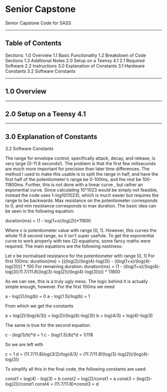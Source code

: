 # Senior Capstone
 Senior Capstone Code for SASS

-----------------
Table of Contents
-----------------
 Sections:
 1.0 Overview
  1.1 Basic Functionality
  1.2 Breakdown of Code Sections
  1.3 Additional Notes
 2.0 Setup on a Teensy 4.1
  2.1 Required Software
  2.2 Instructions
 3.0 Explanation of Constants
  3.1 Hardware Constants
  3.2 Software Constants

----------------------
1.0 Overview
----------------------

--------------------------
2.0 Setup on a Teensy 4.1
--------------------------


----------------------------
3.0 Explanation of Constants
-----------------------------
 
3.2 Software Constants
 
The range for envelope control, specifically attack, decay, and release, is very large (0-11.8 seconds!). The problem is that the first few miliseconds  are much more important for precision than later time differences. The method I used to make this usable is to split the range in half, and have the first half of the potentiometer's range be 0-100ms, and the rest be 100-11800ms. Further, this is not done with a linear curve , but rather an exponential curve. Since calculating 10^1023 would be simply not feasible, instead the code uses 1-log10(1023), which is much easier but requires the range to be backwards: Max resistance on the potentiometer corresponds to 0, and min resistance corresponds to max duration. The basic idea can be seen in the following equation:

duration(ms) = (1 - log(1+x)/log(2))*11800

Where x is potentiometer value with range [0, 1]. However, this curves the whole 11.8 second range, so it isn't super usefule. To get the exponential curve to work properly with two (2) equations, some fancy maths were required. The main equations are the following nastiness:

Let x be normalised resistance for the potentiometer with range [0, 1]
For first 100ms: duration(ms) = [((log(2)/(log(4)-log(3)) - ((log(1+x)/(log(4)-log(3)))] * 100
For remaining duration: duration(ms) = (1 - ((log(1+x)/(log(4)-log(3))*11.7/(11.8*((log(3)-log(2))/(log(4)-log(3))))) * 11800

As we can see, this is a truly ugly mess. The logic behind it is actually simple enough, however. For the first 100ms we need

a - log(2)/log(b) = 0
a - log(1.5)/log(b) = 1

From which we get the constants

a = log(2)/(log(4/3)) = log(2)/(log(4)-log(3))
b = log(4/3) = log(4)-log(3)

The same is true for the second equation:

c - (log(1)/b)*d = 1
c - (log(1.5)/b)*d = 1/118

So we are left with

c = 1
d = (11.7/11.8)*log(3/2)/log(4/3) = (11.7/11.8)*(log(3)-log(2))/(log(4)-log(3))

To simplify all this in the final code, the following constants are used:

const1 = log(4) - log(3) = b
const2 = log(2)/const1 = a
const3 = (log(3)-log(2))/const1
const4 = (11.7/11.8)*const3 = d
